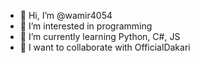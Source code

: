 - 👋 Hi, I’m @wamir4054
- 👀 I’m interested in programming
- 🌱 I’m currently learning Python, C#, JS
- 💞️ I want to collaborate with OfficialDakari


<!---
wamir4054/wamir4054 is a ✨ special ✨ repository because its `README.md` (this file) appears on your GitHub profile.
You can click the Preview link to take a look at your changes.
--->
